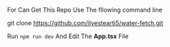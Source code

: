 For Can Get This Repo Use The fllowing command line

git clone https://github.com/ilyestearti5/water-fetch.git

Run `npm run dev` And Edit The **App.tsx** File 
